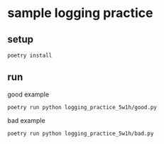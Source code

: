 # sample logging practice

## setup

```shell script
poetry install
```

## run

good example

```shell script
poetry run python logging_practice_5w1h/good.py
```

bad example

```shell script
poetry run python logging_practice_5w1h/bad.py
```

